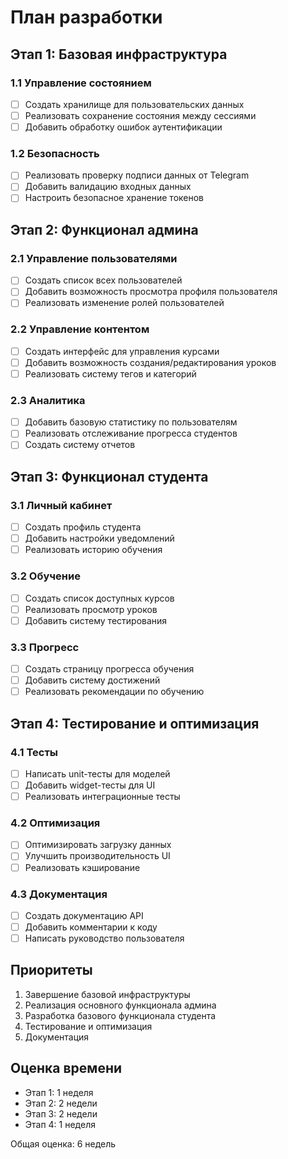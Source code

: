 # План разработки

## Этап 1: Базовая инфраструктура
### 1.1 Управление состоянием
- [ ] Создать хранилище для пользовательских данных
- [ ] Реализовать сохранение состояния между сессиями
- [ ] Добавить обработку ошибок аутентификации

### 1.2 Безопасность
- [ ] Реализовать проверку подписи данных от Telegram
- [ ] Добавить валидацию входных данных
- [ ] Настроить безопасное хранение токенов

## Этап 2: Функционал админа
### 2.1 Управление пользователями
- [ ] Создать список всех пользователей
- [ ] Добавить возможность просмотра профиля пользователя
- [ ] Реализовать изменение ролей пользователей

### 2.2 Управление контентом
- [ ] Создать интерфейс для управления курсами
- [ ] Добавить возможность создания/редактирования уроков
- [ ] Реализовать систему тегов и категорий

### 2.3 Аналитика
- [ ] Добавить базовую статистику по пользователям
- [ ] Реализовать отслеживание прогресса студентов
- [ ] Создать систему отчетов

## Этап 3: Функционал студента
### 3.1 Личный кабинет
- [ ] Создать профиль студента
- [ ] Добавить настройки уведомлений
- [ ] Реализовать историю обучения

### 3.2 Обучение
- [ ] Создать список доступных курсов
- [ ] Реализовать просмотр уроков
- [ ] Добавить систему тестирования

### 3.3 Прогресс
- [ ] Создать страницу прогресса обучения
- [ ] Добавить систему достижений
- [ ] Реализовать рекомендации по обучению

## Этап 4: Тестирование и оптимизация
### 4.1 Тесты
- [ ] Написать unit-тесты для моделей
- [ ] Добавить widget-тесты для UI
- [ ] Реализовать интеграционные тесты

### 4.2 Оптимизация
- [ ] Оптимизировать загрузку данных
- [ ] Улучшить производительность UI
- [ ] Реализовать кэширование

### 4.3 Документация
- [ ] Создать документацию API
- [ ] Добавить комментарии к коду
- [ ] Написать руководство пользователя

## Приоритеты
1. Завершение базовой инфраструктуры
2. Реализация основного функционала админа
3. Разработка базового функционала студента
4. Тестирование и оптимизация
5. Документация

## Оценка времени
- Этап 1: 1 неделя
- Этап 2: 2 недели
- Этап 3: 2 недели
- Этап 4: 1 неделя

Общая оценка: 6 недель 